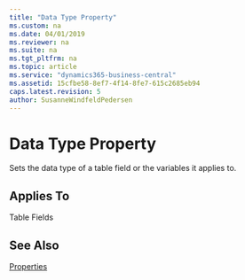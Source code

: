 ```yaml
---
title: "Data Type Property"
ms.custom: na
ms.date: 04/01/2019
ms.reviewer: na
ms.suite: na
ms.tgt_pltfrm: na
ms.topic: article
ms.service: "dynamics365-business-central"
ms.assetid: 15cfbe58-8ef7-4f14-8fe7-615c2685eb94
caps.latest.revision: 5
author: SusanneWindfeldPedersen
---
```


 

# Data Type Property
Sets the data type of a table field or the variables it applies to.  
  
## Applies To  
Table Fields  

  
## See Also  
 [Properties](devenv-properties.md)